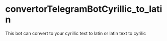 # convertorTelegramBotCyrillic_to_latin
This bot can convert to your cyrillic text to latin or latin text to cyrilic
